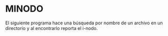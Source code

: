 # MINODO
El siguiente programa hace una búsqueda por nombre de un archivo en un directorio y al encontrarlo reporta el i-nodo.
